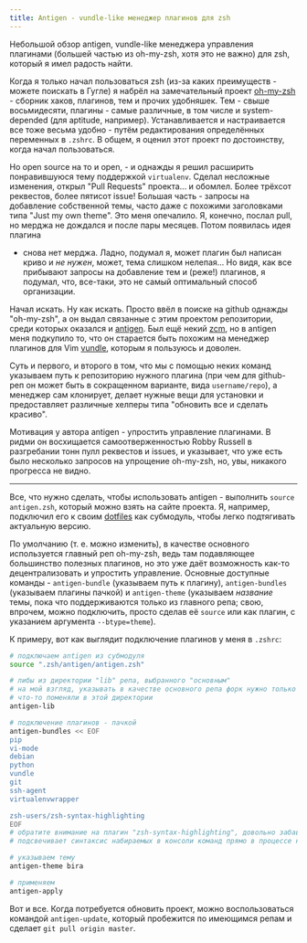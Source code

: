 ```yaml
---
title: Antigen - vundle-like менеджер плагинов для zsh
---
```


Небольшой обзор  antigen, vundle-like  менеджера управления  плагинами (большей
частью из oh-my-zsh, хотя это не важно) для zsh, который я имел радость найти.

Когда  я  только начал  пользоваться  zsh  (из-за  каких преимуществ  -  можете
поискать  в Гугле)  я набрёл  на замечательный  проект [oh-my-zsh][]  - сборник
хаков, плагинов,  тем и прочих удобняшек.  Тем - свыше восьмидесяти,  плагины -
самые  различные,  в том  числе  и  system-depended (для  aptitude,  например).
Устанавливается и настраивается  все тоже весьма удобно  - путём редактирования
определённых  переменных  в  `.zshrc`.  В   общем,  я  оценил  этот  проект  по
достоинству, когда начал пользоваться.

Но open source на  то и open, - и однажды я  решил расширить понравившуюся тему
поддержкой  `virtualenv`. Сделал  несложные изменения,  открыл "Pull  Requests"
проекта... и  обомлел. Более  трёхсот реквестов,  более пятисот  issue! Большая
часть  -  запросы  на  добавление  собственной  темы,  часто  даже  с  похожими
заголовками типа  "Just my own theme".  Это меня опечалило. Я,  конечно, послал
pull, но мерджа не дождался и  после пары месяцев. Потом появилась идея плагина
- снова  нет мерджа.  Ладно, подумал я,  может плагин был  написан криво  и *не
нужен*, может,  тема слишком нелепая... Но  видя, как все прибывают  запросы на
добавление  тем и  (реже!) плагинов,  я подумал,  что, все-таки,  это не  самый
оптимальный способ организации.

Начал  искать.  Ну  как  искать.  Просто   ввёл  в  поиске  на  github  однажды
"oh-my-zsh", а  он выдал связанные  с этим проектом репозитории,  среди которых
оказался и [antigen][]. Был ещё некий  [zcm][], но в antigen меня подкупило то,
что он старается быть похожим на  менеджер плагинов для Vim [vundle][], которым
я пользуюсь и доволен.

Суть и первого, и второго в том, что мы с помощью неких команд указываем путь к
репозиторию нужного плагина (при чем для github-реп он может быть в сокращенном
варианте, вида `username/repo`),  а менеджер сам клонирует,  делает нужные вещи
для установки  и предоставляет различные  хелперы типа "обновить все  и сделать
красиво".

Мотивация  у  автора antigen  -  упростить  управление  плагинами. В  ридми  он
восхищается самоотверженностью Robby Russell  в разгребании тонн пулл реквестов
и  issues, и  указывает,  что уже  есть было  несколько  запросов на  упрощение
oh-my-zsh, но, увы, никакого прогресса не видно.

---

Все,  что  нужно  сделать,  чтобы  использовать  antigen  -  выполнить  `source
antigen.zsh`, который можно взять на  сайте проекта. Я, например, подключил его
к своим [dotfiles][] как субмодуль, чтобы легко подтягивать актуальную версию.

По  умолчанию  (т.  е.  можно  изменить),  в  качестве  основного  используется
главный реп oh-my-zsh,  ведь там подавляющее большинство  полезных плагинов, но
это  уже  даёт  возможность  как-то децентрализовать  и  упростить  управление.
Основные  доступные  команды -  `antigen-bundle`  (указываем  путь к  плагину),
`antigen-bundles`  (указываем  плагины  пачкой)  и  `antigen-theme`  (указываем
*название*  темы,  пока  что  поддерживаются только  из  главного  репа;  свою,
впрочем,  можно  подключить,  просто  сделав  её `source`  или  как  плагин,  с
указанием аргумента `--btype=theme`).

К примеру, вот как выглядит подключение плагинов у меня в `.zshrc`:

```bash
# подключаем antigen из субмодуля
source ".zsh/antigen/antigen.zsh"

# либы из директории "lib" репа, выбранного "основным"
# на мой взгляд, указывать в качестве основного репа форк нужно только если
# что-то поменяли в этой директории
antigen-lib

# подключение плагинов - пачкой
antigen-bundles << EOF
pip
vi-mode
debian
python
vundle
git
ssh-agent
virtualenvwrapper

zsh-users/zsh-syntax-highlighting
EOF
# обратите внимание на плагин "zsh-syntax-highlighting", довольно забавный
# подсвечивает синтаксис набираемых в консоли команд прямо в процессе набора

# указываем тему
antigen-theme bira

# применяем
antigen-apply
```

Вот и  все. Когда потребуется  обновить проект, можно  воспользоваться командой
`antigen-update`, который  пробежится по  имеющимся репам  и сделает  `git pull
origin master`.



[oh-my-zsh]: https://github.com/robbyrussell/oh-my-zsh
[antigen]: https://github.com/zsh-users/antigen
[zcm]: https://github.com/zcm/zcm
[vundle]: https://github.com/gmarik/vundle
[dotfiles]: https://github.com/neoascetic/dotfiles
